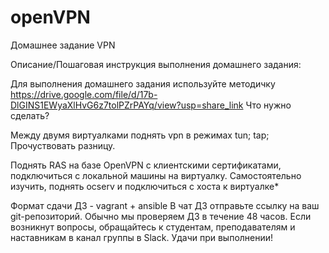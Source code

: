 # openVPN
Домашнее задание
VPN

Описание/Пошаговая инструкция выполнения домашнего задания:

Для выполнения домашнего задания используйте методичку
https://drive.google.com/file/d/17b-DlGINS1EWyaXlHvG6z7tolPZrPAYq/view?usp=share_link
Что нужно сделать?

Между двумя виртуалками поднять vpn в режимах
tun;
tap;
Прочуствовать разницу.

Поднять RAS на базе OpenVPN с клиентскими сертификатами, подключиться с локальной машины на виртуалку.
Самостоятельно изучить, поднять ocserv и подключиться с хоста к виртуалке*

Формат сдачи ДЗ - vagrant + ansible
В чат ДЗ отправьте ссылку на ваш git-репозиторий. Обычно мы проверяем ДЗ в течение 48 часов.
Если возникнут вопросы, обращайтесь к студентам, преподавателям и наставникам в канал группы в Slack.
Удачи при выполнении!
